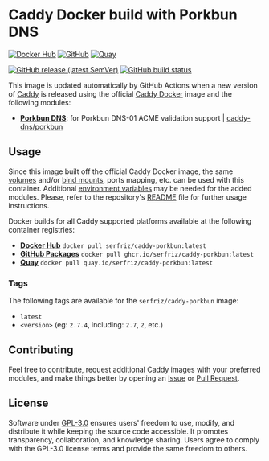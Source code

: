 # Caddy Docker build with Porkbun DNS

[![Docker Hub](https://img.shields.io/badge/Docker%20Hub%20-%20serfriz%2Fcaddy--porkbun%20-%20%230db7ed?style=flat&logo=docker)](https://hub.docker.com/r/serfriz/caddy-porkbun)
[![GitHub](https://img.shields.io/badge/GitHub%20-%20serfriz%2Fcaddy--porkbun%20-%20%23333?style=flat&logo=github)](https://ghcr.io/serfriz/caddy-porkbun)
[![Quay](https://img.shields.io/badge/Quay%20-%20serfriz%2Fcaddy--porkbun%20-%20%23CC0000?style=flat&logo=redhat)](https://quay.io/serfriz/caddy-porkbun)

[![GitHub release (latest SemVer)](https://img.shields.io/github/v/release/serfriz/caddy-custom-builds?label=Release)](https://github.com/serfriz/caddy-custom-builds/releases)
[![GitHub build status](https://img.shields.io/github/actions/workflow/status/serfriz/caddy-custom-builds/build.caddy-porkbun.yml?label=Build)](https://github.com/serfriz/caddy-custom-builds/actions/workflows/build.caddy-porkbun.yml)

This image is updated automatically by GitHub Actions when a new version of [Caddy](https://github.com/caddyserver/caddy) is released using the official [Caddy Docker](https://hub.docker.com/_/caddy) image and the following modules:
- [**Porkbun DNS**](https://github.com/serfriz/caddy-custom-builds?tab=readme-ov-file#dns-modules): for Porkbun DNS-01 ACME validation support | [caddy-dns/porkbun](https://github.com/caddy-dns/porkbun)

## Usage

Since this image built off the official Caddy Docker image, the same [volumes](https://docs.docker.com/storage/volumes/) and/or [bind mounts](https://docs.docker.com/storage/bind-mounts/), ports mapping, etc. can be used with this container. Additional [environment variables](https://caddyserver.com/docs/caddyfile/concepts#environment-variables) may be needed for the added modules. Please, refer to the repository's [README](https://github.com/serfriz/caddy-custom-builds?tab=readme-ov-file#container-creation) file for further usage instructions.

Docker builds for all Caddy supported platforms available at the following container registries:
- [**Docker Hub**](https://hub.docker.com/r/serfriz/caddy-porkbun) `docker pull serfriz/caddy-porkbun:latest`
- [**GitHub Packages**](https://ghcr.io/serfriz/caddy-porkbun) `docker pull ghcr.io/serfriz/caddy-porkbun:latest`
- [**Quay**](https://quay.io/serfriz/caddy-porkbun) `docker pull quay.io/serfriz/caddy-porkbun:latest`

### Tags

The following tags are available for the `serfriz/caddy-porkbun` image:

- `latest`
- `<version>` (eg: `2.7.4`, including: `2.7`, `2`, etc.)

## Contributing

Feel free to contribute, request additional Caddy images with your preferred modules, and make things better by opening an [Issue](https://github.com/serfriz/caddy-custom-builds/issues) or [Pull Request](https://github.com/serfriz/caddy-custom-builds/pulls).

## License

Software under [GPL-3.0](https://github.com/serfriz/caddy-custom-builds/blob/main/LICENSE) ensures users' freedom to use, modify, and distribute it while keeping the source code accessible. It promotes transparency, collaboration, and knowledge sharing. Users agree to comply with the GPL-3.0 license terms and provide the same freedom to others.